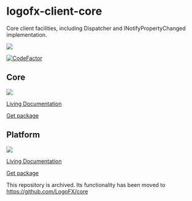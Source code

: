 # logofx-client-core
Core client facilities, including Dispatcher and INotifyPropertyChanged implementation.

<img src=https://ci.appveyor.com/api/projects/status/github/logofx/logofx-client-core>

[![CodeFactor](https://www.codefactor.io/repository/github/logofx/logofx-client-core/badge)](https://www.codefactor.io/repository/github/logofx/logofx-client-core)

## Core

<img src=https://img.shields.io/nuget/dt/LogoFX.Client.Core.Core>

[Living Documentation](https://ci.appveyor.com/api/projects/logofx/logofx-client-core/artifacts/src/LogoFX.Client.Core.Specs/bin/Release/LivingDoc.html)

[Get package](https://www.nuget.org/packages/LogoFX.Client.Core.Core)

## Platform

<img src=https://img.shields.io/nuget/dt/LogoFX.Client.Core>

[Living Documentation](https://ci.appveyor.com/api/projects/logofx/logofx-client-core/artifacts/src/LogoFX.Client.Core.Platform.NETCore.Specs/bin/Release/LivingDoc.html)

[Get package](https://www.nuget.org/packages/LogoFX.Client.Core)

This repository is archived. Its functionality has been moved to https://github.com/LogoFX/core
